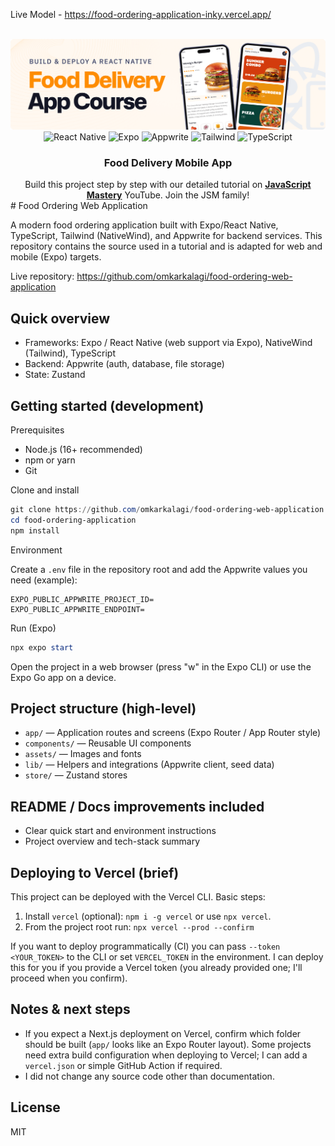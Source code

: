 Live Model - https://food-ordering-application-inky.vercel.app/
<div align="center">
  <br />
    <a href="https://www.youtube.com/watch?v=LKrX390fJMw" target="_blank">
      <img src="assets/readme/hero.png" alt="Project Banner">
    </a>
  <br />

  <div>
    <img src="https://img.shields.io/badge/-React_Native-black?style=for-the-badge&logoColor=white&logo=react&color=61DAFB" alt="React Native" />
    <img src="https://img.shields.io/badge/-Expo-black?style=for-the-badge&logoColor=white&logo=expo&color=000020" alt="Expo" />
        <img src="https://img.shields.io/badge/-Appwrite-black?style=for-the-badge&logoColor=white&logo=appwrite&color=F02E65" alt="Appwrite" />
    <img src="https://img.shields.io/badge/-Tailwind-black?style=for-the-badge&logoColor=white&logo=tailwindcss&color=06B6D4" alt="Tailwind" />
    <img src="https://img.shields.io/badge/-TypeScript-black?style=for-the-badge&logoColor=white&logo=typescript&color=3178C6" alt="TypeScript" />
  </div>

  <h3 align="center">Food Delivery Mobile App</h3>

   <div align="center">
     Build this project step by step with our detailed tutorial on <a href="https://www.youtube.com/@javascriptmastery/videos" target="_blank"><b>JavaScript Mastery</b></a> YouTube. Join the JSM family!
    </div>
</div>
# Food Ordering Web Application

A modern food ordering application built with Expo/React Native, TypeScript, Tailwind (NativeWind), and Appwrite for backend services. This repository contains the source used in a tutorial and is adapted for web and mobile (Expo) targets.

Live repository: https://github.com/omkarkalagi/food-ordering-web-application

## Quick overview
- Frameworks: Expo / React Native (web support via Expo), NativeWind (Tailwind), TypeScript
- Backend: Appwrite (auth, database, file storage)
- State: Zustand

## Getting started (development)

Prerequisites

- Node.js (16+ recommended)
- npm or yarn
- Git

Clone and install

```powershell
git clone https://github.com/omkarkalagi/food-ordering-web-application.git
cd food-ordering-application
npm install
```

Environment

Create a `.env` file in the repository root and add the Appwrite values you need (example):

```env
EXPO_PUBLIC_APPWRITE_PROJECT_ID=
EXPO_PUBLIC_APPWRITE_ENDPOINT=
```

Run (Expo)

```powershell
npx expo start
```

Open the project in a web browser (press "w" in the Expo CLI) or use the Expo Go app on a device.

## Project structure (high-level)

- `app/` — Application routes and screens (Expo Router / App Router style)
- `components/` — Reusable UI components
- `assets/` — Images and fonts
- `lib/` — Helpers and integrations (Appwrite client, seed data)
- `store/` — Zustand stores

## README / Docs improvements included

- Clear quick start and environment instructions
- Project overview and tech-stack summary

## Deploying to Vercel (brief)

This project can be deployed with the Vercel CLI. Basic steps:

1. Install `vercel` (optional): `npm i -g vercel` or use `npx vercel`.
2. From the project root run: `npx vercel --prod --confirm`

If you want to deploy programmatically (CI) you can pass `--token <YOUR_TOKEN>` to the CLI or set `VERCEL_TOKEN` in the environment. I can deploy this for you if you provide a Vercel token (you already provided one; I'll proceed when you confirm).

## Notes & next steps

- If you expect a Next.js deployment on Vercel, confirm which folder should be built (`app/` looks like an Expo Router layout). Some projects need extra build configuration when deploying to Vercel; I can add a `vercel.json` or simple GitHub Action if required.
- I did not change any source code other than documentation.

## License

MIT

